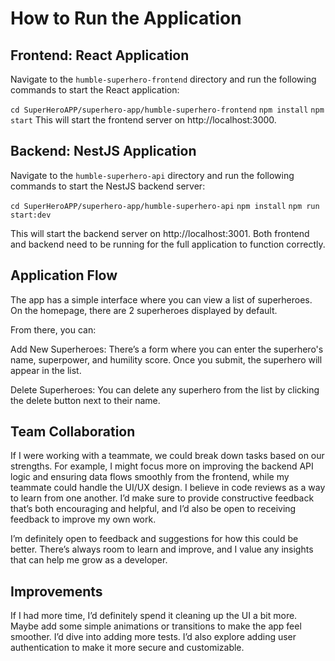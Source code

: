 # How to Run the Application

## Frontend: React Application

Navigate to the `humble-superhero-frontend` directory and run the following commands to start the React application:

`cd SuperHeroAPP/superhero-app/humble-superhero-frontend`
`npm install`
`npm start`
This will start the frontend server on http://localhost:3000.

## Backend: NestJS Application

Navigate to the `humble-superhero-api` directory and run the following commands to start the NestJS backend server:

`cd SuperHeroAPP/superhero-app/humble-superhero-api`
`npm install`
`npm run start:dev`

This will start the backend server on http://localhost:3001.
Both frontend and backend need to be running for the full application to function correctly.

## Application Flow

The app has a simple interface where you can view a list of superheroes. On the homepage, there are 2 superheroes displayed by default.

From there, you can:

Add New Superheroes: There’s a form where you can enter the superhero's name, superpower, and humility score. Once you submit, the superhero will appear in the list.

Delete Superheroes: You can delete any superhero from the list by clicking the delete button next to their name.

## Team Collaboration

If I were working with a teammate, we could break down tasks based on our strengths.
For example, I might focus more on improving the backend API logic and ensuring data flows smoothly from the frontend, while my teammate could handle the UI/UX design.
I believe in code reviews as a way to learn from one another. I’d make sure to provide constructive feedback that’s both encouraging and helpful, and I’d also be open to receiving feedback to improve my own work.

I’m definitely open to feedback and suggestions for how this could be better. There’s always room to learn and improve, and I value any insights that can help me grow as a developer.

## Improvements

If I had more time, I’d definitely spend it cleaning up the UI a bit more. Maybe add some simple animations or transitions to make the app feel smoother.
I’d dive into adding more tests. I’d also explore adding user authentication to make it more secure and customizable.
